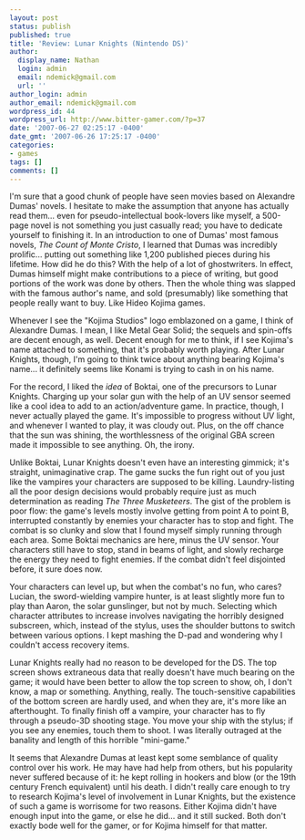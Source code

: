```yaml
---
layout: post
status: publish
published: true
title: 'Review: Lunar Knights (Nintendo DS)'
author:
  display_name: Nathan
  login: admin
  email: ndemick@gmail.com
  url: ''
author_login: admin
author_email: ndemick@gmail.com
wordpress_id: 44
wordpress_url: http://www.bitter-gamer.com/?p=37
date: '2007-06-27 02:25:17 -0400'
date_gmt: '2007-06-26 17:25:17 -0400'
categories:
- games
tags: []
comments: []
---
```

<p>I'm sure that a good chunk of people have seen movies based on Alexandre Dumas' novels. I hesitate to make the assumption that anyone has actually read them... even for pseudo-intellectual book-lovers like myself, a 500-page novel is not something you just casually read; you have to dedicate yourself to finishing it. In an introduction to one of Dumas' most famous novels, <em>The Count of Monte Cristo</em>, I learned that Dumas was incredibly prolific... putting out something like 1,200 published pieces during his lifetime. How did he do this? With the help of a lot of ghostwriters. In effect, Dumas himself might make contributions to a piece of writing, but good portions of the work was done by others. Then the whole thing was slapped with the famous author's name, and sold (presumably) like something that people really want to buy. Like Hideo Kojima games.</p>
<p>Whenever I see the "Kojima Studios" logo emblazoned on a game, I think of Alexandre Dumas. I mean, I like Metal Gear Solid; the sequels and spin-offs are decent enough, as well. Decent enough for me to think, if I see Kojima's name attached to something, that it's probably worth playing. After Lunar Knights, though, I'm going to think twice about anything bearing Kojima's name... it definitely seems like Konami is trying to cash in on his name.</p>
<p>For the record, I liked the <em>idea</em> of Boktai, one of the precursors to Lunar Knights. Charging up your solar gun with the help of an UV sensor seemed like a cool idea to add to an action/adventure game. In practice, though, I never actually played the game. It's impossible to progress without UV light, and whenever I wanted to play, it was cloudy out. Plus, on the off chance that the sun was shining, the worthlessness of the original GBA screen made it impossible to see anything. Oh, the irony.</p>
<p>Unlike Boktai, Lunar Knights doesn't even have an interesting gimmick; it's straight, unimaginative crap. The game sucks the fun right out of you just like the vampires your characters are supposed to be killing. Laundry-listing all the poor design decisions would probably require just as much determination as reading <em>The Three Musketeers</em>. The gist of the problem is poor flow: the game's levels mostly involve getting from point A to point B, interrupted constantly by enemies your character has to stop and fight. The combat is so clunky and slow that I found myself simply running through each area. Some Boktai mechanics are here, minus the UV sensor. Your characters still have to stop, stand in beams of light, and slowly recharge the energy they need to fight enemies. If the combat didn't feel disjointed before, it sure does now.</p>
<p>Your characters can level up, but when the combat's no fun, who cares? Lucian, the sword-wielding vampire hunter, is at least slightly more fun to play than Aaron, the solar gunslinger, but not by much. Selecting which character attributes to increase involves navigating the horribly designed subscreen, which, instead of the stylus, uses the shoulder buttons to switch between various options. I kept mashing the D-pad and wondering why I couldn't access recovery items.</p>
<p>Lunar Knights really had no reason to be developed for the DS. The top screen shows extraneous data that really doesn't have much bearing on the game; it would have been better to allow the top screen to show, oh, I don't know, a map or something. Anything, really. The touch-sensitive capabilities of the bottom screen are hardly used, and when they are, it's more like an afterthought. To finally finish off a vampire, your character has to fly through a pseudo-3D shooting stage. You move your ship with the stylus; if you see any enemies, touch them to shoot. I was literally outraged at the banality and length of this horrible "mini-game."</p>
<p>It seems that Alexandre Dumas at least kept some semblance of quality control over his work. He may have had help from others, but his popularity never suffered because of it: he kept rolling in hookers and blow (or the 19th century French equivalent) until his death. I didn't really care enough to try to research Kojima's level of involvement in Lunar Knights, but the existence of such a game is worrisome for two reasons. Either Kojima didn't have enough input into the game, or else he did... and it still sucked. Both don't exactly bode well for the gamer, or for Kojima himself for that matter.</p>
